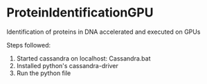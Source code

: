 # ProteinIdentificationGPU
Identification of proteins in DNA accelerated and executed on GPUs

Steps followed:
1. Started cassandra on localhost: Cassandra.bat
2. Installed python's cassandra-driver
3. Run the python file
